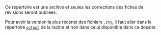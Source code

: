 Ce répertoire est une archive et seules les corrections des fiches de révisions seront publiées. 

Pour avoir la version la plus récente des fichiers ```.sty```, il faut aller dans le répertoire [```output```](https://github.com/rfoxinter/revisions/tree/main/output) de la racine et non dans celui disponible dans ce dossier.